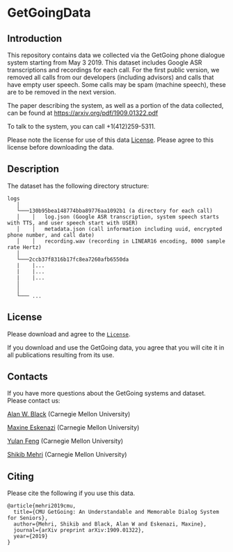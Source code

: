 # GetGoingData

## Introduction

This repository contains data we collected via the GetGoing phone dialogue system starting from May 3 2019. This dataset includes Google ASR transcriptions and recordings for each call. For the first public version, we removed all calls from our developers (including advisors) and calls that have empty user speech. Some calls may be spam (machine speech), these are to be removed in the next version. 

The paper describing the system, as well as a portion of the data collected, can be found at https://arxiv.org/pdf/1909.01322.pdf 

To talk to the system, you can call +1(412)259-5311.

Please note the license for use of this data [License](#license). Please agree to this license before downloading the data.


## Description

The dataset has the following directory structure:

```
logs
   │
   └───130b95bea148774bba89776aa1092b1 (a directory for each call)
   │    │   log.json (Google ASR transcription, system speech starts with TTS, and user speech start with USER)
   │    │   metadata.json (call information including uuid, encrypted phone number, and call date)
   │    │   recording.wav (recording in LINEAR16 encoding, 8000 sample rate Hertz)
   │
   └───2ccb37f8316b17fc8ea7260afb6550da
   |    |...
   |    |...
   |    |...
   │
   │
   └─── ...
```

## License
Please download and agree to the [`License`](LICENSE).

If you download and use the GetGoing data, you agree that you will cite it in all publications resulting from its use.

## Contacts
If you have more questions about the GetGoing systems and dataset. Please contact us:

[Alan W. Black](http://www.cs.cmu.edu/~awb/) (Carnegie Mellon University)

[Maxine Eskenazi](http://www.cs.cmu.edu/~max/) (Carnegie Mellon University)

[Yulan Feng](http://www.cs.cmu.edu/~yulanf/) (Carnegie Mellon University)

[Shikib Mehri](http://shikib.com) (Carnegie Mellon University)

## Citing

Please cite the following if you use this data.

```
@article{mehri2019cmu,
  title={CMU GetGoing: An Understandable and Memorable Dialog System for Seniors},
  author={Mehri, Shikib and Black, Alan W and Eskenazi, Maxine},
  journal={arXiv preprint arXiv:1909.01322},
  year={2019}
}
```
